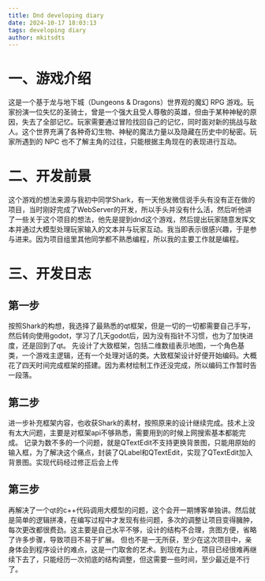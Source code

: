 ```yaml
---
title: Dnd developing diary
date: 2024-10-17 18:03:13
tags: developing diary
author: mkitsdts
---
```

# 一、游戏介绍
这是一个基于龙与地下城（Dungeons & Dragons）世界观的魔幻 RPG 游戏。玩家扮演一位失忆的圣骑士，曾是一个强大且受人尊敬的英雄，但由于某种神秘的原因，失去了全部记忆。玩家需要通过冒险找回自己的记忆，同时面对新的挑战与敌人。这个世界充满了各种奇幻生物、神秘的魔法力量以及隐藏在历史中的秘密。玩家所遇到的 NPC 也不了解主角的过往，只能根据主角现在的表现进行互动。

# 二、开发前景
这个游戏的想法来源与我初中同学Shark，有一天他发微信说手头有没有正在做的项目，当时刚好完成了WebServer的开发，所以手头并没有什么活，然后听他讲了一些关于这个项目的想法，他先是提到dnd这个游戏，然后提出玩家随意发挥文本并通过大模型处理玩家输入的文本并与玩家互动。我当即表示很感兴趣，于是参与进来。因为项目组里其他同学都不熟悉编程，所以我的主要工作就是编程。

# 三、开发日志
## 第一步
按照Shark的构想，我选择了最熟悉的qt框架，但是一切的一切都需要自己手写，然后转向使用godot，学习了几天godot后，因为没有指针不习惯，也为了加快进度，还是回到了qt。
先设计了大致框架，包括二维数组表示地图，一个角色基类，一个游戏主逻辑，还有一个处理对话的类。大致框架设计好便开始编码。大概花了四天时间完成框架的搭建。因为素材绘制工作还没完成，所以编码工作暂时告一段落。
## 第二步
进一步补充框架内容，也收获Shark的素材，按照原来的设计继续完成。技术上没有太大问题，主要是对框架api不够熟悉，需要用到的时候上网搜索基本都能完成。
记录为数不多的一个问题，就是QTextEdit不支持更换背景图，只能用原始的输入框，为了解决这个痛点，封装了QLabel和QTextEdit，实现了QTextEdit加入背景图。实现代码经过修正后会上传
## 第三步
再解决了一个qt的c++代码调用大模型的问题，这个会开一期博客单独讲。然后就是简单的逻辑拼凑，在编写过程中才发现有些问题，多次的调整让项目变得臃肿，每次更改都很费劲。这主要是自己水平不够，设计的结构不合理，贪图方便，省略了许多步骤，导致项目不易于扩展。
但也不是一无所获，至少在这次项目中，亲身体会到程序设计的难点，这是一门取舍的艺术。到现在为止，项目已经很难再继续下去了，只能经历一次彻底的结构调整，但这需要一些时间，至少最近是不行了。